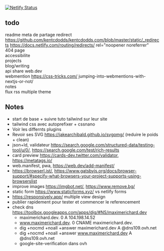[![Netlify Status](https://api.netlify.com/api/v1/badges/f22b221c-d838-4c3a-a3dc-778685397372/deploy-status)](https://app.netlify.com/sites/maximerichard/deploys)

## todo

readme
meta de partage
redirect https://github.com/kentcdodds/kentcdodds.com/blob/master/static/_redirects https://docs.netlify.com/routing/redirects/
rel="noopener noreferrer"  
404 page  
accessibilite  
projects  
blog/writing  
api share web.dev  
webmention https://css-tricks.com/ jumping-into-webmentions-with-nextjs-or-not/  
notes  
flux rss
multiple theme

## Notes

-   start de base + suivre tuto tailwind sur leur site
-   tailwind css avec autoprefixer + cssnano
-   Voir les differnts plugins
-   Revoir ses SVG https://jakearchibald.github.io/svgomg/ (reduire le poids + clean)
-   json+ld, validateur https://search.google.com/structured-data/testing-tool/u/0/, https://search.google.com/test/rich-results
-   card preview https://cards-dev.twitter.com/validator, https://metatags.io/
-   web.manifest, pwa, https://web.dev/add-manifest/
-   https://browserl.ist/, https://www.gatsbyjs.org/docs/browser-support/#specify-what-browsers-your-project-supports-using-browserslist
-   improve images https://imgbot.net/, https://www.remove.bg/
-   static form https://www.staticforms.xyz/ vs netlify forms
-   https://responsively.app/ multiple view design
-   publier rapidement pour tester et commencer le referencement
-   check dns https://toolbox.googleapps.com/apps/dig/#NS/maximerichard.dev
    -   maximerichard.dev. 0 A 104.198.14.52
    -   www.maximerichard.dev. 0 CNAME maximerichard.dev.
    -   dig +nocmd +noall +answer maximerichard.dev A @dns109.ovh.net
    -   dig +nocmd +noall +answer www.maximerichard.dev A @dns109.ovh.net
    -   google-site-verification dans ovh
